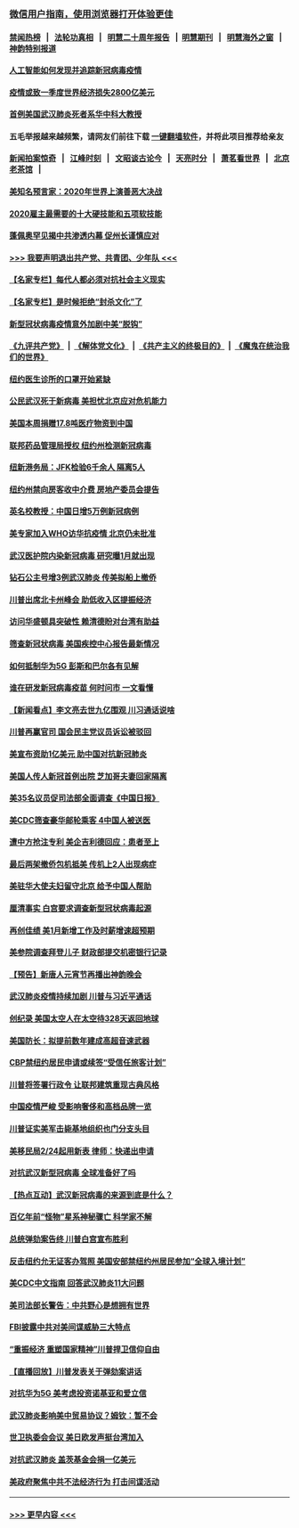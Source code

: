 ### [微信用户指南，使用浏览器打开体验更佳](https://github.com/gfw-breaker/banned-news1/blob/master/indexes/wechat-guide.md?t=0)
#### [禁闻热榜](热点新闻.md?t=0)  &nbsp;&nbsp;|&nbsp;&nbsp; [法轮功真相](https://github.com/gfw-breaker/truth/blob/master/README.md?t=0) &nbsp;&nbsp;|&nbsp;&nbsp; [明慧二十周年报告](https://github.com/gfw-breaker/mh-reports/blob/master/README.md?t=0) &nbsp;&nbsp;|&nbsp;&nbsp;[明慧期刊](https://github.com/gfw-breaker/mh-qikan) &nbsp;&nbsp;|&nbsp;&nbsp; [明慧海外之窗](https://github.com/gfw-breaker/mh-news/blob/master/README.md?t=0) &nbsp;&nbsp;|&nbsp;&nbsp; [神韵特别报道](https://github.com/gfw-breaker/mh-news/blob/master/shenyun.md?t=0)
#### [人工智能如何发现并追踪新冠病毒疫情](../pages/nsc412/n11856398.md?t=02100602) 
#### [疫情或致一季度世界经济损失2800亿美元](../pages/nsc412/n11855639.md?t=02100602) 
#### [首例美国武汉肺炎死者系华中科大教授](../pages/nsc412/n11855500.md?t=02100602) 
#### 五毛举报越来越频繁，请网友们前往下载 [一键翻墙软件](https://github.com/gfw-breaker/ssr-accounts)，并将此项目推荐给亲友
#### [新闻拍案惊奇](https://github.com/gfw-breaker/banned-news1/blob/master/pages/link4.md) &nbsp;&nbsp;|&nbsp;&nbsp; [江峰时刻](https://github.com/gfw-breaker/banned-news1/blob/master/pages/link4.md) &nbsp;&nbsp;|&nbsp;&nbsp; [文昭谈古论今](https://github.com/gfw-breaker/banned-news1/blob/master/pages/link4.md) &nbsp;&nbsp;|&nbsp;&nbsp; [天亮时分](https://github.com/gfw-breaker/banned-news1/blob/master/pages/link4.md) &nbsp;&nbsp;|&nbsp;&nbsp; [萧茗看世界](https://github.com/gfw-breaker/banned-news1/blob/master/pages/link4.md) &nbsp;&nbsp;|&nbsp;&nbsp; [北京老茶馆](https://github.com/gfw-breaker/banned-news1/blob/master/pages/link4.md) &nbsp;&nbsp;|&nbsp;&nbsp; 
#### [美知名预言家：2020年世界上演善恶大决战](../pages/nsc412/n11855418.md?t=02100602) 
#### [2020雇主最需要的十大硬技能和五项软技能](../pages/nsc412/n11850953.md?t=02100602) 
#### [蓬佩奥罕见揭中共渗透内幕 促州长谨慎应对](../pages/nsc412/n11854685.md?t=02100602) 
#### [>>> 我要声明退出共产党、共青团、少年队 <<<](https://github.com/begood0513/goodnews/blob/master/quit/letter.md) 
#### [【名家专栏】每代人都必须对抗社会主义现实](../pages/nsc412/n11831412.md?t=02100602) 
#### [【名家专栏】是时候拒绝“封杀文化”了](../pages/nsc412/n11814093.md?t=02100602) 
#### [新型冠状病毒疫情意外加剧中美“脱钩”](../pages/nsc412/n11854475.md?t=02100602) 
#### [《九评共产党》](https://github.com/begood0513/9ping.md/blob/master/README.md) &nbsp;|&nbsp; [《解体党文化》](../../../../jtdwh.md/blob/master/README.md)  &nbsp;|&nbsp; [《共产主义的终极目的》](../../../../gczydzjmd.md/blob/master/README.md) &nbsp;|&nbsp; [《魔鬼在统治我们的世界》](../../../../mgztzwmdsj.md/blob/master/README.md) 
#### [纽约医生诊所的口罩开始紧缺](../pages/nsc412/n11853364.md?t=02100602) 
#### [公民武汉死于新病毒 美担忧北京应对危机能力](../pages/nsc412/n11854331.md?t=02100602) 
#### [美国本周捐赠17.8吨医疗物资到中国](../pages/nsc412/n11854269.md?t=02100602) 
#### [联邦药品管理局授权  纽约州检测新冠病毒](../pages/nsc412/n11853371.md?t=02100602) 
#### [纽新港务局：JFK检验6千余人  隔离5人](../pages/nsc412/n11853366.md?t=02100602) 
#### [纽约州禁向房客收中介费  房地产委员会提告](../pages/nsc412/n11853360.md?t=02100602) 
#### [英名校教授：中国日增5万例新冠病例](../pages/nsc412/n11854174.md?t=02100602) 
#### [美专家加入WHO访华抗疫情 北京仍未批准](../pages/nsc412/n11854043.md?t=02100602) 
#### [武汉医护院内染新冠病毒 研究曝1月就出现](../pages/nsc412/n11852928.md?t=02100602) 
#### [钻石公主号增3例武汉肺炎 传美拟船上撤侨](../pages/nsc412/n11853240.md?t=02100602) 
#### [川普出席北卡州峰会 助低收入区提振经济](../pages/nsc412/n11853232.md?t=02100602) 
#### [访问华盛顿具突破性 赖清德盼对台湾有助益](../pages/nsc412/n11853129.md?t=02100602) 
#### [筛查新冠状病毒 美国疾控中心报告最新情况](../pages/nsc412/n11853070.md?t=02100602) 
#### [如何抵制华为5G 彭斯和巴尔各有见解](../pages/nsc412/n11852535.md?t=02100602) 
#### [谁在研发新冠病毒疫苗 何时问市 一文看懂](../pages/nsc412/n11852840.md?t=02100602) 
#### [【新闻看点】李文亮去世九亿围观 川习通话说啥](../pages/nsc412/n11852360.md?t=02100602) 
#### [川普再赢官司 国会民主党议员诉讼被驳回](../pages/nsc412/n11852287.md?t=02100602) 
#### [美宣布资助1亿美元 助中国对抗新冠肺炎](../pages/nsc412/n11852531.md?t=02100602) 
#### [美国人传人新冠首例出院 芝加哥夫妻回家隔离](../pages/nsc412/n11852452.md?t=02100602) 
#### [美35名议员促司法部全面调查《中国日报》](../pages/nsc412/n11852435.md?t=02100602) 
#### [美CDC筛查豪华邮轮乘客 4中国人被送医](../pages/nsc412/n11852085.md?t=02100602) 
#### [遭中方抢注专利 美企吉利德回应：患者至上](../pages/nsc412/n11852037.md?t=02100602) 
#### [最后两架撤侨包机抵美 传机上2人出现病症](../pages/nsc412/n11852173.md?t=02100602) 
#### [美驻华大使夫妇留守北京 给予中国人帮助](../pages/nsc412/n11852165.md?t=02100602) 
#### [厘清事实 白宫要求调查新型冠状病毒起源](../pages/nsc412/n11852106.md?t=02100602) 
#### [再创佳绩 美1月新增工作及时薪增速超预期](../pages/nsc412/n11852174.md?t=02100602) 
#### [美参院调查拜登儿子 财政部提交机密银行记录](../pages/nsc412/n11851808.md?t=02100602) 
#### [【预告】新唐人元宵节再播出神韵晚会](../pages/nsc412/n11843192.md?t=02100602) 
#### [武汉肺炎疫情持续加剧 川普与习近平通话](../pages/nsc412/n11851613.md?t=02100602) 
#### [创纪录 美国太空人在太空待328天返回地球](../pages/nsc412/n11851266.md?t=02100602) 
#### [美国防长：拟提前数年建成高超音速武器](../pages/nsc412/n11850959.md?t=02100602) 
#### [CBP禁纽约居民申请或续签“受信任旅客计划”](../pages/nsc412/n11850857.md?t=02100602) 
#### [川普将签署行政令 让联邦建筑重现古典风格](../pages/nsc412/n11850654.md?t=02100602) 
#### [中国疫情严峻 受影响奢侈和高档品牌一览](../pages/nsc412/n11850319.md?t=02100602) 
#### [川普证实美军击毙基地组织也门分支头目](../pages/nsc412/n11850383.md?t=02100602) 
#### [美移民局2/24起用新表 律师：快递出申请](../pages/nsc412/n11848220.md?t=02100602) 
#### [对抗武汉新型冠病毒 全球准备好了吗](../pages/nsc412/n11850142.md?t=02100602) 
#### [【热点互动】武汉新冠病毒的来源到底是什么？](../pages/nsc412/n11849749.md?t=02100602) 
#### [百亿年前“怪物”星系神秘骤亡 科学家不解](../pages/nsc412/n11849863.md?t=02100602) 
#### [总统弹劾案告终 川普白宫宣布胜利](../pages/nsc412/n11849985.md?t=02100602) 
#### [反击纽约允无证客办驾照  美国安部禁纽约州居民参加“全球入境计划”](../pages/nsc412/n11849828.md?t=02100602) 
#### [美CDC中文指南 回答武汉肺炎11大问题](../pages/nsc412/n11849703.md?t=02100602) 
#### [美司法部长警告：中共野心是想拥有世界](../pages/nsc412/n11849769.md?t=02100602) 
#### [FBI披露中共对美间谍威胁三大特点](../pages/nsc412/n11849700.md?t=02100602) 
#### [“重振经济 重塑国家精神”川普捍卫信仰自由](../pages/nsc412/n11849641.md?t=02100602) 
#### [【直播回放】川普发表关于弹劾案讲话](../pages/nsc412/n11849472.md?t=02100602) 
#### [对抗华为5G 美考虑投资诺基亚和爱立信](../pages/nsc412/n11849510.md?t=02100602) 
#### [武汉肺炎影响美中贸易协议？姆钦：暂不会](../pages/nsc412/n11849497.md?t=02100602) 
#### [世卫执委会会议 美日欧发声挺台湾加入](../pages/nsc412/n11849433.md?t=02100602) 
#### [对抗武汉肺炎 盖茨基金会捐一亿美元](../pages/nsc412/n11848953.md?t=02100602) 
#### [美政府聚焦中共不法经济行为 打击间谍活动](../pages/nsc412/n11849322.md?t=02100602) 

----
#### [ >>> 更早内容 <<< ](../indexes/nsc412-earlier.md)
